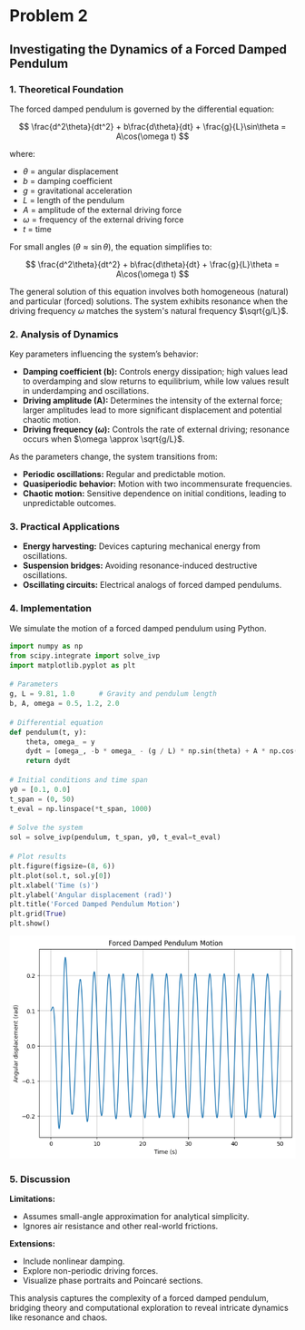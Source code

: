# Problem 2

## Investigating the Dynamics of a Forced Damped Pendulum

### 1. Theoretical Foundation

The forced damped pendulum is governed by the differential equation:

$$
 \frac{d^2\theta}{dt^2} + b\frac{d\theta}{dt} + \frac{g}{L}\sin\theta = A\cos(\omega t) 
$$

where:
- $\theta$ = angular displacement
- $b$ = damping coefficient
- $g$ = gravitational acceleration
- $L$ = length of the pendulum
- $A$ = amplitude of the external driving force
- $\omega$ = frequency of the external driving force
- $t$ = time

For small angles ($\theta \approx \sin\theta$), the equation simplifies to:

$$
 \frac{d^2\theta}{dt^2} + b\frac{d\theta}{dt} + \frac{g}{L}\theta = A\cos(\omega t)
$$

The general solution of this equation involves both homogeneous (natural) and particular (forced) solutions. The system exhibits resonance when the driving frequency $\omega$ matches the system's natural frequency $\sqrt{g/L}$.

### 2. Analysis of Dynamics

Key parameters influencing the system’s behavior:

- **Damping coefficient (b):** Controls energy dissipation; high values lead to overdamping and slow returns to equilibrium, while low values result in underdamping and oscillations.
- **Driving amplitude (A):** Determines the intensity of the external force; larger amplitudes lead to more significant displacement and potential chaotic motion.
- **Driving frequency ($\omega$):** Controls the rate of external driving; resonance occurs when $\omega \approx \sqrt{g/L}$.

As the parameters change, the system transitions from:

- **Periodic oscillations:** Regular and predictable motion.
- **Quasiperiodic behavior:** Motion with two incommensurate frequencies.
- **Chaotic motion:** Sensitive dependence on initial conditions, leading to unpredictable outcomes.

### 3. Practical Applications

- **Energy harvesting:** Devices capturing mechanical energy from oscillations.
- **Suspension bridges:** Avoiding resonance-induced destructive oscillations.
- **Oscillating circuits:** Electrical analogs of forced damped pendulums.

### 4. Implementation

We simulate the motion of a forced damped pendulum using Python.

```python
import numpy as np
from scipy.integrate import solve_ivp
import matplotlib.pyplot as plt

# Parameters
g, L = 9.81, 1.0      # Gravity and pendulum length
b, A, omega = 0.5, 1.2, 2.0

# Differential equation
def pendulum(t, y):
    theta, omega_ = y
    dydt = [omega_, -b * omega_ - (g / L) * np.sin(theta) + A * np.cos(omega * t)]
    return dydt

# Initial conditions and time span
y0 = [0.1, 0.0]
t_span = (0, 50)
t_eval = np.linspace(*t_span, 1000)

# Solve the system
sol = solve_ivp(pendulum, t_span, y0, t_eval=t_eval)

# Plot results
plt.figure(figsize=(8, 6))
plt.plot(sol.t, sol.y[0])
plt.xlabel('Time (s)')
plt.ylabel('Angular displacement (rad)')
plt.title('Forced Damped Pendulum Motion')
plt.grid(True)
plt.show()
```
![alt text](image-1.png)

### 5. Discussion

**Limitations:**

- Assumes small-angle approximation for analytical simplicity.
- Ignores air resistance and other real-world frictions.

**Extensions:**

- Include nonlinear damping.
- Explore non-periodic driving forces.
- Visualize phase portraits and Poincaré sections.

This analysis captures the complexity of a forced damped pendulum, bridging theory and computational exploration to reveal intricate dynamics like resonance and chaos.

